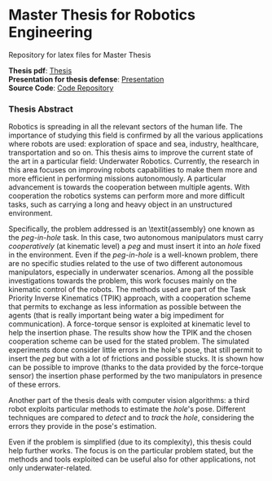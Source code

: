
# Master Thesis for Robotics Engineering
Repository for latex files for Master Thesis

**Thesis pdf**: [Thesis](https://github.com/torydebra/Master_Thesis_Robotic/blob/master/thesis.pdf)  
**Presentation for thesis defense**: [Presentation](https://github.com/torydebra/Master_Thesis_Robotic/blob/master/presentation.pdf)  
**Source Code**: [Code Repository](https://github.com/torydebra/AUV-Coop-Assembly)

### Thesis Abstract
Robotics is spreading in all the relevant sectors of the human life. The importance of studying this field is confirmed by all the various applications where robots are used: exploration of space and sea, industry, healthcare, transportation and so on. This thesis aims to improve the current state of the art in a particular field: Underwater Robotics. Currently, the research in this area focuses on improving robots capabilities to make them more and more efficient in performing missions autonomously. A particular advancement is towards the cooperation between multiple agents. With cooperation the robotics systems can perform more and more difficult tasks, such as carrying a long and heavy object in an unstructured environment. 
   
Specifically, the problem addressed is an \textit{assembly} one known as the *peg-in-hole* task. In this case, two autonomous manipulators must carry *cooperatively* (at kinematic level) a *peg* and must insert it into an *hole* fixed in the environment. Even if the *peg-in-hole* is a well-known problem, there are no specific studies related to the use of two different autonomous manipulators, especially in underwater scenarios. Among all the possible investigations towards the problem, this work focuses mainly on the kinematic control of the robots. The methods used are part of the Task Priority Inverse Kinematics (TPIK) approach, with a cooperation scheme that permits to exchange as less information as possible between the agents (that is really important being water a big impediment for communication). A force-torque sensor is exploited at kinematic level to help the insertion phase. The results show how the TPIK and the chosen cooperation scheme can be used for the stated problem. The simulated experiments done consider little errors in the hole's pose, that still permit to insert the *peg* but with a lot of frictions and possible stucks. It is shown how can be possible to improve (thanks to the data provided by the force-torque sensor) the insertion phase performed by the two manipulators in presence of these errors.    

Another part of the thesis deals with computer vision algorithms: a third robot exploits  particular methods to estimate the *hole*'s pose. Different techniques are compared to *detect* and to *track* the *hole*, considering the errors they provide in the pose's estimation.    

Even if the problem is simplified (due to its complexity), this thesis could help further works. The focus is on the particular problem stated, but the methods and tools exploited can be useful also for other applications, not only underwater-related. 

